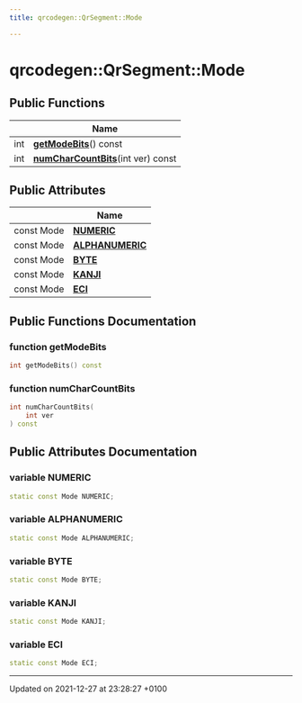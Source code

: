 ```yaml
---
title: qrcodegen::QrSegment::Mode

---
```


# qrcodegen::QrSegment::Mode





## Public Functions

|                | Name           |
| -------------- | -------------- |
| int | **[getModeBits](/Classes/classqrcodegen_1_1_qr_segment_1_1_mode.md#function-getmodebits)**() const |
| int | **[numCharCountBits](/Classes/classqrcodegen_1_1_qr_segment_1_1_mode.md#function-numcharcountbits)**(int ver) const |

## Public Attributes

|                | Name           |
| -------------- | -------------- |
| const Mode | **[NUMERIC](/Classes/classqrcodegen_1_1_qr_segment_1_1_mode.md#variable-numeric)**  |
| const Mode | **[ALPHANUMERIC](/Classes/classqrcodegen_1_1_qr_segment_1_1_mode.md#variable-alphanumeric)**  |
| const Mode | **[BYTE](/Classes/classqrcodegen_1_1_qr_segment_1_1_mode.md#variable-byte)**  |
| const Mode | **[KANJI](/Classes/classqrcodegen_1_1_qr_segment_1_1_mode.md#variable-kanji)**  |
| const Mode | **[ECI](/Classes/classqrcodegen_1_1_qr_segment_1_1_mode.md#variable-eci)**  |

## Public Functions Documentation

### function getModeBits

```cpp
int getModeBits() const
```


### function numCharCountBits

```cpp
int numCharCountBits(
    int ver
) const
```


## Public Attributes Documentation

### variable NUMERIC

```cpp
static const Mode NUMERIC;
```


### variable ALPHANUMERIC

```cpp
static const Mode ALPHANUMERIC;
```


### variable BYTE

```cpp
static const Mode BYTE;
```


### variable KANJI

```cpp
static const Mode KANJI;
```


### variable ECI

```cpp
static const Mode ECI;
```


-------------------------------

Updated on 2021-12-27 at 23:28:27 +0100